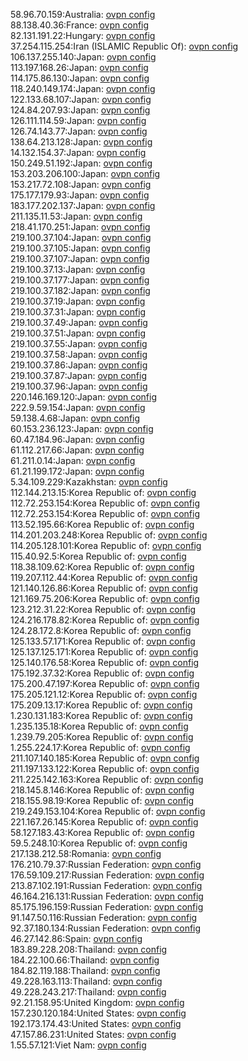 58.96.70.159:Australia: [ovpn config](vpn/58_96_70_159.ovpn)  
88.138.40.36:France: [ovpn config](vpn/88_138_40_36.ovpn)  
82.131.191.22:Hungary: [ovpn config](vpn/82_131_191_22.ovpn)  
37.254.115.254:Iran (ISLAMIC Republic Of): [ovpn config](vpn/37_254_115_254.ovpn)  
106.137.255.140:Japan: [ovpn config](vpn/106_137_255_140.ovpn)  
113.197.168.26:Japan: [ovpn config](vpn/113_197_168_26.ovpn)  
114.175.86.130:Japan: [ovpn config](vpn/114_175_86_130.ovpn)  
118.240.149.174:Japan: [ovpn config](vpn/118_240_149_174.ovpn)  
122.133.68.107:Japan: [ovpn config](vpn/122_133_68_107.ovpn)  
124.84.207.93:Japan: [ovpn config](vpn/124_84_207_93.ovpn)  
126.111.114.59:Japan: [ovpn config](vpn/126_111_114_59.ovpn)  
126.74.143.77:Japan: [ovpn config](vpn/126_74_143_77.ovpn)  
138.64.213.128:Japan: [ovpn config](vpn/138_64_213_128.ovpn)  
14.132.154.37:Japan: [ovpn config](vpn/14_132_154_37.ovpn)  
150.249.51.192:Japan: [ovpn config](vpn/150_249_51_192.ovpn)  
153.203.206.100:Japan: [ovpn config](vpn/153_203_206_100.ovpn)  
153.217.72.108:Japan: [ovpn config](vpn/153_217_72_108.ovpn)  
175.177.179.93:Japan: [ovpn config](vpn/175_177_179_93.ovpn)  
183.177.202.137:Japan: [ovpn config](vpn/183_177_202_137.ovpn)  
211.135.11.53:Japan: [ovpn config](vpn/211_135_11_53.ovpn)  
218.41.170.251:Japan: [ovpn config](vpn/218_41_170_251.ovpn)  
219.100.37.104:Japan: [ovpn config](vpn/219_100_37_104.ovpn)  
219.100.37.105:Japan: [ovpn config](vpn/219_100_37_105.ovpn)  
219.100.37.107:Japan: [ovpn config](vpn/219_100_37_107.ovpn)  
219.100.37.13:Japan: [ovpn config](vpn/219_100_37_13.ovpn)  
219.100.37.177:Japan: [ovpn config](vpn/219_100_37_177.ovpn)  
219.100.37.182:Japan: [ovpn config](vpn/219_100_37_182.ovpn)  
219.100.37.19:Japan: [ovpn config](vpn/219_100_37_19.ovpn)  
219.100.37.31:Japan: [ovpn config](vpn/219_100_37_31.ovpn)  
219.100.37.49:Japan: [ovpn config](vpn/219_100_37_49.ovpn)  
219.100.37.51:Japan: [ovpn config](vpn/219_100_37_51.ovpn)  
219.100.37.55:Japan: [ovpn config](vpn/219_100_37_55.ovpn)  
219.100.37.58:Japan: [ovpn config](vpn/219_100_37_58.ovpn)  
219.100.37.86:Japan: [ovpn config](vpn/219_100_37_86.ovpn)  
219.100.37.87:Japan: [ovpn config](vpn/219_100_37_87.ovpn)  
219.100.37.96:Japan: [ovpn config](vpn/219_100_37_96.ovpn)  
220.146.169.120:Japan: [ovpn config](vpn/220_146_169_120.ovpn)  
222.9.59.154:Japan: [ovpn config](vpn/222_9_59_154.ovpn)  
59.138.4.68:Japan: [ovpn config](vpn/59_138_4_68.ovpn)  
60.153.236.123:Japan: [ovpn config](vpn/60_153_236_123.ovpn)  
60.47.184.96:Japan: [ovpn config](vpn/60_47_184_96.ovpn)  
61.112.217.66:Japan: [ovpn config](vpn/61_112_217_66.ovpn)  
61.211.0.14:Japan: [ovpn config](vpn/61_211_0_14.ovpn)  
61.21.199.172:Japan: [ovpn config](vpn/61_21_199_172.ovpn)  
5.34.109.229:Kazakhstan: [ovpn config](vpn/5_34_109_229.ovpn)  
112.144.213.15:Korea Republic of: [ovpn config](vpn/112_144_213_15.ovpn)  
112.72.253.154:Korea Republic of: [ovpn config](vpn/112_72_253_154.ovpn)  
112.72.253.154:Korea Republic of: [ovpn config](vpn/112_72_253_154.ovpn)  
113.52.195.66:Korea Republic of: [ovpn config](vpn/113_52_195_66.ovpn)  
114.201.203.248:Korea Republic of: [ovpn config](vpn/114_201_203_248.ovpn)  
114.205.128.101:Korea Republic of: [ovpn config](vpn/114_205_128_101.ovpn)  
115.40.92.5:Korea Republic of: [ovpn config](vpn/115_40_92_5.ovpn)  
118.38.109.62:Korea Republic of: [ovpn config](vpn/118_38_109_62.ovpn)  
119.207.112.44:Korea Republic of: [ovpn config](vpn/119_207_112_44.ovpn)  
121.140.126.86:Korea Republic of: [ovpn config](vpn/121_140_126_86.ovpn)  
121.169.75.206:Korea Republic of: [ovpn config](vpn/121_169_75_206.ovpn)  
123.212.31.22:Korea Republic of: [ovpn config](vpn/123_212_31_22.ovpn)  
124.216.178.82:Korea Republic of: [ovpn config](vpn/124_216_178_82.ovpn)  
124.28.172.8:Korea Republic of: [ovpn config](vpn/124_28_172_8.ovpn)  
125.133.57.171:Korea Republic of: [ovpn config](vpn/125_133_57_171.ovpn)  
125.137.125.171:Korea Republic of: [ovpn config](vpn/125_137_125_171.ovpn)  
125.140.176.58:Korea Republic of: [ovpn config](vpn/125_140_176_58.ovpn)  
175.192.37.32:Korea Republic of: [ovpn config](vpn/175_192_37_32.ovpn)  
175.200.47.197:Korea Republic of: [ovpn config](vpn/175_200_47_197.ovpn)  
175.205.121.12:Korea Republic of: [ovpn config](vpn/175_205_121_12.ovpn)  
175.209.13.17:Korea Republic of: [ovpn config](vpn/175_209_13_17.ovpn)  
1.230.131.183:Korea Republic of: [ovpn config](vpn/1_230_131_183.ovpn)  
1.235.135.18:Korea Republic of: [ovpn config](vpn/1_235_135_18.ovpn)  
1.239.79.205:Korea Republic of: [ovpn config](vpn/1_239_79_205.ovpn)  
1.255.224.17:Korea Republic of: [ovpn config](vpn/1_255_224_17.ovpn)  
211.107.140.185:Korea Republic of: [ovpn config](vpn/211_107_140_185.ovpn)  
211.197.133.122:Korea Republic of: [ovpn config](vpn/211_197_133_122.ovpn)  
211.225.142.163:Korea Republic of: [ovpn config](vpn/211_225_142_163.ovpn)  
218.145.8.146:Korea Republic of: [ovpn config](vpn/218_145_8_146.ovpn)  
218.155.98.19:Korea Republic of: [ovpn config](vpn/218_155_98_19.ovpn)  
219.249.153.104:Korea Republic of: [ovpn config](vpn/219_249_153_104.ovpn)  
221.167.26.145:Korea Republic of: [ovpn config](vpn/221_167_26_145.ovpn)  
58.127.183.43:Korea Republic of: [ovpn config](vpn/58_127_183_43.ovpn)  
59.5.248.10:Korea Republic of: [ovpn config](vpn/59_5_248_10.ovpn)  
217.138.212.58:Romania: [ovpn config](vpn/217_138_212_58.ovpn)  
176.210.79.37:Russian Federation: [ovpn config](vpn/176_210_79_37.ovpn)  
176.59.109.217:Russian Federation: [ovpn config](vpn/176_59_109_217.ovpn)  
213.87.102.191:Russian Federation: [ovpn config](vpn/213_87_102_191.ovpn)  
46.164.216.131:Russian Federation: [ovpn config](vpn/46_164_216_131.ovpn)  
85.175.196.159:Russian Federation: [ovpn config](vpn/85_175_196_159.ovpn)  
91.147.50.116:Russian Federation: [ovpn config](vpn/91_147_50_116.ovpn)  
92.37.180.134:Russian Federation: [ovpn config](vpn/92_37_180_134.ovpn)  
46.27.142.86:Spain: [ovpn config](vpn/46_27_142_86.ovpn)  
183.89.228.208:Thailand: [ovpn config](vpn/183_89_228_208.ovpn)  
184.22.100.66:Thailand: [ovpn config](vpn/184_22_100_66.ovpn)  
184.82.119.188:Thailand: [ovpn config](vpn/184_82_119_188.ovpn)  
49.228.163.113:Thailand: [ovpn config](vpn/49_228_163_113.ovpn)  
49.228.243.217:Thailand: [ovpn config](vpn/49_228_243_217.ovpn)  
92.21.158.95:United Kingdom: [ovpn config](vpn/92_21_158_95.ovpn)  
157.230.120.184:United States: [ovpn config](vpn/157_230_120_184.ovpn)  
192.173.174.43:United States: [ovpn config](vpn/192_173_174_43.ovpn)  
47.157.86.231:United States: [ovpn config](vpn/47_157_86_231.ovpn)  
1.55.57.121:Viet Nam: [ovpn config](vpn/1_55_57_121.ovpn)  
